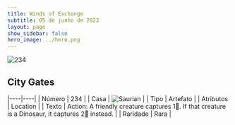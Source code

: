 ```yaml
---
title: Winds of Exchange
subtitle: 05 de junho de 2023
layout: page
show_sidebar: false
hero_image: ../hero.png
---
```


![234](https://mastervault-storage-prod.s3.amazonaws.com/media/card_front/en/600_234_c2c16df8722c_en.png)


## City Gates

|----|----|
| Número | 234 |
| Casa | ![Saurian](https://archonarcana.com/images/thumb/9/9e/Saurian_P.png/22px-Saurian_P.png "Sauro") |
| Tipo | Artefato |
| Atributos | Location |
| Texto | Action: A friendly creature captures 1. If that creature is a Dinosaur, it captures 2 instead. |
| Raridade | Rara |
